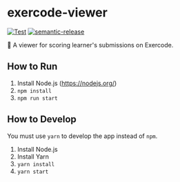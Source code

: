 # exercode-viewer

[![Test](https://github.com/WillBoosterLab/exercode-viewer/actions/workflows/test.yml/badge.svg)](https://github.com/WillBoosterLab/exercode-viewer/actions/workflows/test.yml)
[![semantic-release](https://img.shields.io/badge/%20%20%F0%9F%93%A6%F0%9F%9A%80-semantic--release-e10079.svg)](https://github.com/semantic-release/semantic-release)

:100: A viewer for scoring learner's submissions on Exercode.

## How to Run

1. Install Node.js (https://nodejs.org/)
2. `npm install`
3. `npm run start`

## How to Develop

You must use `yarn` to develop the app instead of `npm`.

1. Install Node.js
2. Install Yarn
3. `yarn install`
4. `yarn start`
